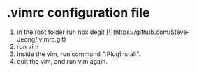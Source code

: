 
# .vimrc configuration file

<ol>
  <li>in the root folder run npx degit [\<this git https url\>](https://github.com/Steve-Jeong/.vimrc.git)</li>
  <li>run vim</li>
  <li>inside the vim, run command ":PlugInstall". </li>
  <li>quit the vim, and run vim again.</li>
</ol>
